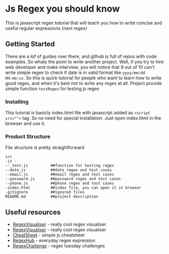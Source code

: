 # Js Regex you should know

This is javascript regex tutorial that will teach you how to write concise and useful regular expressions (next regex)

## Getting Started

 There are a lof of guides over there, and github is full of repos with code examples. So whats the point to write another project.
 Well, if you try to hire web developer and make interview, you will notice that 9 out of 10 can't write simple regex to check if
 date is in valid format like ```yyyy/mm/dd HH:mm:ss```. So this is quick tutorial for people who want to learn how to write good regex, and when it's best not to write any regex at all.
 Project provide simple function ```testRegex``` for testing js regex


### Installing

This tutorial is basicly index.html file with javascript added as ```<script src="">``` tag. So no need for special installation. Just open index.html in the browser
and use it.

### Product Structure

File structure is pretty straightforward
```
src
-js -
--_test.js          ##function for testing regex
--date.js           ##date regex and test cases
--email.js          ##email regex and test cases
--password.js       ##password regex and test cases
--phone.js          ##phone regex and test cases
-index.html         ##index file, you can open it in browser
.gitignore          ##ignored files
README.md           ##project description
```


## Useful resources

* [RegexVisualiser](https://regexper.com ) - really cool regex visualiser
* [RegexVisualiser](https://www.debuggex.com/) - really cool regex visualiser
* [CheatSheet](https://www.debuggex.com/cheatsheet/regex/javascript) - simple js cheatsheet
* [RegexHub](https://projects.lukehaas.me/regexhub ) - everyday regex expression
* [RegexChallenge](http://callumacrae.github.io/regex-tuesday/ ) - regex tuesday challenges